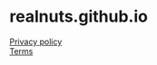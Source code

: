 # realnuts.github.io
[Privacy policy](https://realnuts.github.io/privacy.html)  
[Terms](https://realnuts.github.io/terms.html)

